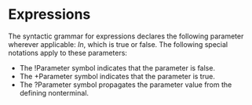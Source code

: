 # Expressions

The syntactic grammar for expressions declares the following parameter wherever applicable: *In*, which is true or false. The following special notations apply to these parameters:

* The !Parameter symbol indicates that the parameter is false.
* The +Parameter symbol indicates that the parameter is true.
* The ?Parameter symbol propagates the parameter value from the defining nonterminal.